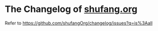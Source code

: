 # The Changelog of [shufang.org](//shufang.org)

Refer to https://github.com/shufangOrg/changelog/issues?q=is%3Aall
